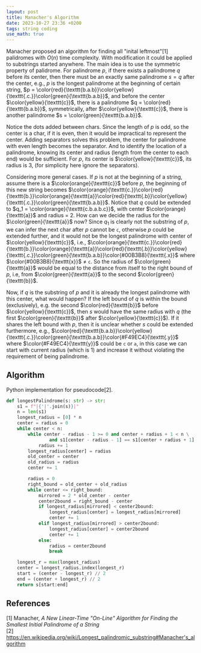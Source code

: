 ```yaml
---
layout: post
title: Manacher's Algorithm
date: 2023-10-27 23:36 +0200
tags: string coding
use_math: true
---
```



Manacher proposed an algorithm for finding all "inital leftmost"[1] palidromes with $O(n)$ time complexity. With modification it could be applied to substrings started anywhere. The main idea is to use the symmetric property of palidrome. For palindrome $p$, if there exists a palindrome $q$ before its center, then there must be an exactly same palindrome $s = q$ after the center, e.g., $p$ is the longest palindrome at the beginning of certain string, 
$p = \color{red}{\texttt{b.a.b}}\color{yellow}{\texttt{.c.}}\color{green}{\texttt{b.a.b}}$, and before the center $\color{yellow}{\texttt{c}}$, there is a palindrome $q = \color{red}{\texttt{b.a.b}}$, symmetrically, after $\color{yellow}{\texttt{c}}$, there is another palindrome $s = \color{green}{\texttt{b.a.b}}$. 

Notice the dots added between chars. Since the length of $p$ is odd, so the center is a char, if it is even, then it would be impractical to represent the center. Adding separators solves this problem, the center for palindrome with even length becomes the separator. And to identify the location of a palindrome, knowing its center and radius (length from the center to each end) would be sufficient. For $p$, its center is $\color{yellow}{\texttt{c}}$, its radius is 3, (for simplicity here ignore the separators).

Considering more general cases. If $p$ is not at the beginning of a string, assume there is a $\color{orange}{\texttt{c}}$ before $p$, the beginning of this new string becomes
$\color{orange}{\texttt{c.}}\color{red}{\texttt{b.}}\color{orange}{\texttt{a}}\color{red}{\texttt{.b}}\color{yellow}{\texttt{.c.}}\color{green}{\texttt{b.a.b}}$. Notice that $q$ could be extended to $q_1 = \color{orange}{\texttt{c.b.a.b.c}}$, with center $\color{orange}{\texttt{a}}$ and radius = 2. How can we decide the radius for the $\color{green}{\texttt{a}}$ now? Since $q_1$ is clearly not the substring of $p$, we can infer the next char after $p$ cannot be $\texttt{c}$, otherwise $p$ could be extended further, and it would not be the longest palindrome with center of $\color{yellow}{\texttt{c}}$, i.e., $\color{orange}{\texttt{c.}}\color{red}{\texttt{b.}}\color{orange}{\texttt{a}}\color{red}{\texttt{.b}}\color{yellow}{\texttt{.c.}}\color{green}{\texttt{b.a.b}}\color{#00B3B8}{\texttt{.x}}$ where $\color{#00B3B8}{\texttt{x}}$ $\neq$  $\texttt{c}$. So the radius of $\color{green}{\texttt{a}}$ would be equal to the distance from itself to the right bound of $p$, i.e, from $\color{green}{\texttt{a}}$ to the second $\color{green}{\texttt{b}}$.

Now, if $q$ is the substring of $p$ and it is already the longest palindrome with this center, what would happen? If the left bound of $q$ is within the bound (exclusively), e.g. the second $\color{red}{\texttt{b}}$ before $\color{yellow}{\texttt{c}}$, then $s$ would have the same radius with $q$ (the first $\color{green}{\texttt{b}}$ after $\color{yellow}{\texttt{c}}$). If it shares the left bound with $p$, then it is unclear whether $s$ could be extended furthermore, e.g., $\color{red}{\texttt{b.a.b}}\color{yellow}{\texttt{.c.}}\color{green}{\texttt{b.a.b}}\color{#F49EC4}{\texttt{.y}}$ where $\color{#F49EC4}{\texttt{y}}$ could be $\texttt{c}$ or $\texttt{a}$, in this case we can start with current radius (which is 1) and increase it without violating the requirement of being palindrome.


## Algorithm
Python implementation for pseudocode[2]. 
```python
def longestPalindrome(s: str) -> str:
    s1 = f"|{'|'.join(s)}|"
    n = len(s1)
    longest_radius = [0] * n
    center = radius = 0
    while center < n:
        while center - radius - 1 >= 0 and center + radius + 1 < n \
                and s1[center - radius - 1] == s1[center + radius + 1]:
            radius += 1
        longest_radius[center] = radius
        old_center = center
        old_radius = radius
        center += 1

        radius = 0
        right_bound = old_center + old_radius
        while center <= right_bound:
            mirrored = 2 * old_center - center
            center2bound = right_bound - center
            if longest_radius[mirrored] < center2bound:
                longest_radius[center] = longest_radius[mirrored]
                center += 1
            elif longest_radius[mirrored] > center2bound:
                longest_radius[center] = center2bound
                center += 1
            else:
                radius = center2bound
                break

    longest_r = max(longest_radius)
    center = longest_radius.index(longest_r)
    start = (center - longest_r) // 2
    end = (center + longest_r) // 2
    return s[start:end]

```


## References
[1] Manacher, *A New Linear-Time "On-Line" Algorithm for Finding the Smallest Initial Palindrome of a String*  
[2] https://en.wikipedia.org/wiki/Longest_palindromic_substring#Manacher's_algorithm